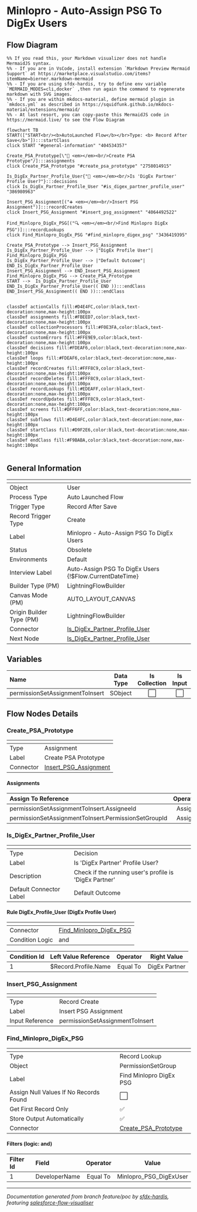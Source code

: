 # Minlopro - Auto-Assign PSG To DigEx Users

## Flow Diagram

```mermaid
%% If you read this, your Markdown visualizer does not handle MermaidJS syntax.
%% - If you are in VsCode, install extension `Markdown Preview Mermaid Support` at https://marketplace.visualstudio.com/items?itemName=bierner.markdown-mermaid
%% - If you are using sfdx-hardis, try to define env variable `MERMAID_MODES=cli,docker` ,then run again the command to regenerate markdown with SVG images.
%% - If you are within mkdocs-material, define mermaid plugin in `mkdocs.yml` as described in https://squidfunk.github.io/mkdocs-material/extensions/mermaid/
%% - At last resort, you can copy-paste this MermaidJS code in https://mermaid.live/ to see the Flow Diagram

flowchart TB
START(["START<br/><b>AutoLaunched Flow</b></br>Type: <b> Record After Save</b>"]):::startClass
click START "#general-information" "404534357"

Create_PSA_Prototype[\"🟰 <em></em><br/>Create PSA Prototype"/]:::assignments
click Create_PSA_Prototype "#create_psa_prototype" "2758014915"

Is_DigEx_Partner_Profile_User{"🔀 <em></em><br/>Is 'DigEx Partner' Profile User?"}:::decisions
click Is_DigEx_Partner_Profile_User "#is_digex_partner_profile_user" "386980963"

Insert_PSG_Assignment[("➕ <em></em><br/>Insert PSG Assignment")]:::recordCreates
click Insert_PSG_Assignment "#insert_psg_assignment" "4064492522"

Find_Minlopro_DigEx_PSG[("🔍 <em></em><br/>Find Minlopro DigEx PSG")]:::recordLookups
click Find_Minlopro_DigEx_PSG "#find_minlopro_digex_psg" "3436419395"

Create_PSA_Prototype --> Insert_PSG_Assignment
Is_DigEx_Partner_Profile_User --> |"DigEx Profile User"| Find_Minlopro_DigEx_PSG
Is_DigEx_Partner_Profile_User --> |"Default Outcome"| END_Is_DigEx_Partner_Profile_User
Insert_PSG_Assignment --> END_Insert_PSG_Assignment
Find_Minlopro_DigEx_PSG --> Create_PSA_Prototype
START -->  Is_DigEx_Partner_Profile_User
END_Is_DigEx_Partner_Profile_User(( END )):::endClass
END_Insert_PSG_Assignment(( END )):::endClass


classDef actionCalls fill:#D4E4FC,color:black,text-decoration:none,max-height:100px
classDef assignments fill:#FBEED7,color:black,text-decoration:none,max-height:100px
classDef collectionProcessors fill:#F0E3FA,color:black,text-decoration:none,max-height:100px
classDef customErrors fill:#FFE9E9,color:black,text-decoration:none,max-height:100px
classDef decisions fill:#FDEAF6,color:black,text-decoration:none,max-height:100px
classDef loops fill:#FDEAF6,color:black,text-decoration:none,max-height:100px
classDef recordCreates fill:#FFF8C9,color:black,text-decoration:none,max-height:100px
classDef recordDeletes fill:#FFF8C9,color:black,text-decoration:none,max-height:100px
classDef recordLookups fill:#EDEAFF,color:black,text-decoration:none,max-height:100px
classDef recordUpdates fill:#FFF8C9,color:black,text-decoration:none,max-height:100px
classDef screens fill:#DFF6FF,color:black,text-decoration:none,max-height:100px
classDef subflows fill:#D4E4FC,color:black,text-decoration:none,max-height:100px
classDef startClass fill:#D9F2E6,color:black,text-decoration:none,max-height:100px
classDef endClass fill:#F9BABA,color:black,text-decoration:none,max-height:100px


```

<!-- Flow description -->

## General Information

|<!-- -->|<!-- -->|
|:---|:---|
|Object|User|
|Process Type| Auto Launched Flow|
|Trigger Type| Record After Save|
|Record Trigger Type| Create|
|Label|Minlopro - Auto-Assign PSG To DigEx Users|
|Status|Obsolete|
|Environments|Default|
|Interview Label|Auto-Assign PSG To DigEx Users {!$Flow.CurrentDateTime}|
| Builder Type (PM)|LightningFlowBuilder|
| Canvas Mode (PM)|AUTO_LAYOUT_CANVAS|
| Origin Builder Type (PM)|LightningFlowBuilder|
|Connector|[Is_DigEx_Partner_Profile_User](#is_digex_partner_profile_user)|
|Next Node|[Is_DigEx_Partner_Profile_User](#is_digex_partner_profile_user)|


## Variables

|Name|Data Type|Is Collection|Is Input|Is Output|Object Type|Description|
|:-- |:--:|:--:|:--:|:--:|:--:|:--  |
|permissionSetAssignmentToInsert|SObject|⬜|⬜|⬜|PermissionSetAssignment|<!-- -->|


## Flow Nodes Details

### Create_PSA_Prototype

|<!-- -->|<!-- -->|
|:---|:---|
|Type|Assignment|
|Label|Create PSA Prototype|
|Connector|[Insert_PSG_Assignment](#insert_psg_assignment)|


#### Assignments

|Assign To Reference|Operator|Value|
|:-- |:--:|:--: |
|permissionSetAssignmentToInsert.AssigneeId| Assign|$Record.Id|
|permissionSetAssignmentToInsert.PermissionSetGroupId| Assign|Find_Minlopro_DigEx_PSG.Id|




### Is_DigEx_Partner_Profile_User

|<!-- -->|<!-- -->|
|:---|:---|
|Type|Decision|
|Label|Is 'DigEx Partner' Profile User?|
|Description|Check if the running user's profile is 'DigEx Partner'|
|Default Connector Label|Default Outcome|


#### Rule DigEx_Profile_User (DigEx Profile User)

|<!-- -->|<!-- -->|
|:---|:---|
|Connector|[Find_Minlopro_DigEx_PSG](#find_minlopro_digex_psg)|
|Condition Logic|and|




|Condition Id|Left Value Reference|Operator|Right Value|
|:-- |:-- |:--:|:--: |
|1|$Record.Profile.Name| Equal To|DigEx Partner|




### Insert_PSG_Assignment

|<!-- -->|<!-- -->|
|:---|:---|
|Type|Record Create|
|Label|Insert PSG Assignment|
|Input Reference|permissionSetAssignmentToInsert|


### Find_Minlopro_DigEx_PSG

|<!-- -->|<!-- -->|
|:---|:---|
|Type|Record Lookup|
|Object|PermissionSetGroup|
|Label|Find Minlopro DigEx PSG|
|Assign Null Values If No Records Found|⬜|
|Get First Record Only|✅|
|Store Output Automatically|✅|
|Connector|[Create_PSA_Prototype](#create_psa_prototype)|


#### Filters (logic: **and**)

|Filter Id|Field|Operator|Value|
|:-- |:-- |:--:|:--: |
|1|DeveloperName| Equal To|Minlopro_PSG_DigExUser|








___

_Documentation generated from branch feature/poc by [sfdx-hardis](https://sfdx-hardis.cloudity.com), featuring [salesforce-flow-visualiser](https://github.com/toddhalfpenny/salesforce-flow-visualiser)_